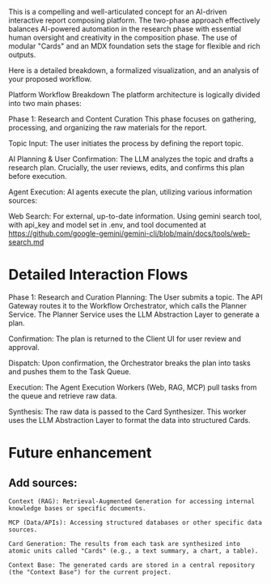 This is a compelling and well-articulated concept for an AI-driven interactive report composing platform. The two-phase approach effectively balances AI-powered automation in the research phase with essential human oversight and creativity in the composition phase. The use of modular "Cards" and an MDX foundation sets the stage for flexible and rich outputs.

Here is a detailed breakdown, a formalized visualization, and an analysis of your proposed workflow.

Platform Workflow Breakdown
The platform architecture is logically divided into two main phases:

Phase 1: Research and Content Curation
This phase focuses on gathering, processing, and organizing the raw materials for the report.

Topic Input: The user initiates the process by defining the report topic.

AI Planning & User Confirmation: The LLM analyzes the topic and drafts a research plan. Crucially, the user reviews, edits, and confirms this plan before execution.

Agent Execution: AI agents execute the plan, utilizing various information sources:

Web Search: For external, up-to-date information. Using gemini search tool, with api_key and model set in .env, and tool documented at https://github.com/google-gemini/gemini-cli/blob/main/docs/tools/web-search.md



# Detailed Interaction Flows

Phase 1: Research and Curation
Planning: The User submits a topic. The API Gateway routes it to the Workflow Orchestrator, which calls the Planner Service. The Planner Service uses the LLM Abstraction Layer to generate a plan.

Confirmation: The plan is returned to the Client UI for user review and approval.

Dispatch: Upon confirmation, the Orchestrator breaks the plan into tasks and pushes them to the Task Queue.

Execution: The Agent Execution Workers (Web, RAG, MCP) pull tasks from the queue and retrieve raw data.

Synthesis: The raw data is passed to the Card Synthesizer. This worker uses the LLM Abstraction Layer to format the data into structured Cards.


# Future enhancement

## Add sources:
    Context (RAG): Retrieval-Augmented Generation for accessing internal knowledge bases or specific documents.

    MCP (Data/APIs): Accessing structured databases or other specific data sources.

    Card Generation: The results from each task are synthesized into atomic units called "Cards" (e.g., a text summary, a chart, a table).

    Context Base: The generated cards are stored in a central repository (the "Context Base") for the current project.
